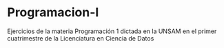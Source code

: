# Programacion-I
Ejercicios de la materia Programación 1 dictada en la UNSAM en el primer cuatrimestre de la Licenciatura en Ciencia de Datos 
